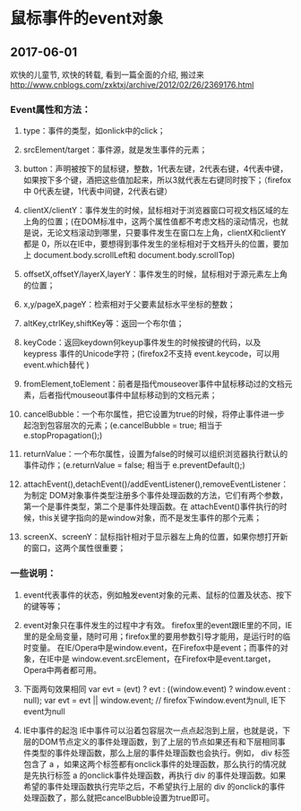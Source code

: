 # 鼠标事件的event对象
## 2017-06-01
欢快的儿童节, 欢快的转载, 看到一篇全面的介绍, 搬过来
http://www.cnblogs.com/zxktxj/archive/2012/02/26/2369176.html


### Event属性和方法：

1. type：事件的类型，如onlick中的click；

2. srcElement/target：事件源，就是发生事件的元素；

3. button：声明被按下的鼠标键，整数，1代表左键，2代表右键，4代表中键，如果按下多个键，酒把这些值加起来，所以3就代表左右键同时按下；（firefox中 0代表左键，1代表中间键，2代表右键）

4. clientX/clientY：事件发生的时候，鼠标相对于浏览器窗口可视文档区域的左上角的位置；(在DOM标准中，这两个属性值都不考虑文档的滚动情况，也就是说，无论文档滚动到哪里，只要事件发生在窗口左上角，clientX和clientY都是 0，所以在IE中，要想得到事件发生的坐标相对于文档开头的位置，要加上
document.body.scrollLeft和 document.body.scrollTop)

5. offsetX,offsetY/layerX,layerY：事件发生的时候，鼠标相对于源元素左上角的位置；

6. x,y/pageX,pageY：检索相对于父要素鼠标水平坐标的整数；

7. altKey,ctrlKey,shiftKey等：返回一个布尔值；

8. keyCode：返回keydown何keyup事件发生的时候按键的代码，以及keypress 事件的Unicode字符；(firefox2不支持 event.keycode，可以用 event.which替代 )

9. fromElement,toElement：前者是指代mouseover事件中鼠标移动过的文档元素，后者指代mouseout事件中鼠标移动到的文档元素；

10. cancelBubble：一个布尔属性，把它设置为true的时候，将停止事件进一步起泡到包容层次的元素；(e.cancelBubble = true; 相当于 e.stopPropagation();)

11. returnValue：一个布尔属性，设置为false的时候可以组织浏览器执行默认的事件动作；(e.returnValue = false; 相当于 e.preventDefault();)

12. attachEvent(),detachEvent()/addEventListener(),removeEventListener：为制定 DOM对象事件类型注册多个事件处理函数的方法，它们有两个参数，第一个是事件类型，第二个是事件处理函数。在
attachEvent()事件执行的时候，this关键字指向的是window对象，而不是发生事件的那个元素；

13. screenX、screenY：鼠标指针相对于显示器左上角的位置，如果你想打开新的窗口，这两个属性很重要；


### 一些说明：

1.  event代表事件的状态，例如触发event对象的元素、鼠标的位置及状态、按下的键等等；

2.  event对象只在事件发生的过程中才有效。
firefox里的event跟IE里的不同，IE里的是全局变量，随时可用；firefox里的要用参数引导才能用，是运行时的临时变量。
在IE/Opera中是window.event，在Firefox中是event；而事件的对象，在IE中是 window.event.srcElement，在Firefox中是event.target，Opera中两者都可用。

3.  下面两句效果相同
var evt = (evt) ? evt : ((window.event) ? window.event : null);
var evt = evt || window.event; // firefox下window.event为null, IE下event为null

4.  IE中事件的起泡
IE中事件可以沿着包容层次一点点起泡到上层，也就是说，下层的DOM节点定义的事件处理函数，到了上层的节点如果还有和下层相同事件类型的事件处理函数，那么上层的事件处理函数也会执行。例如， div 标签包含了 a ，如果这两个标签都有onclick事件的处理函数，那么执行的情况就是先执行标签 a 的onclick事件处理函数，再执行 div 的事件处理函数。如果希望的事件处理函数执行完毕之后，不希望执行上层的 div 的onclick的事件处理函数了，那么就把cancelBubble设置为true即可。
